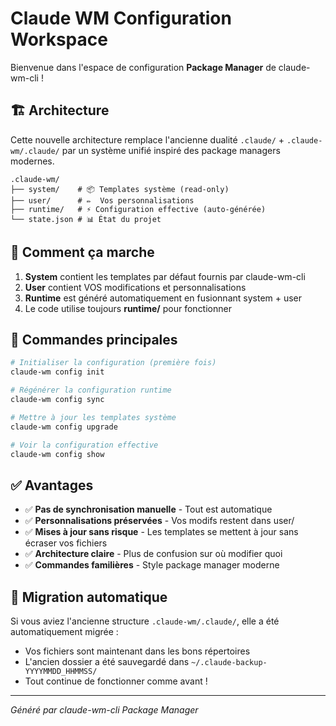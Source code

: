# Claude WM Configuration Workspace

Bienvenue dans l'espace de configuration **Package Manager** de claude-wm-cli !

## 🏗️ Architecture

Cette nouvelle architecture remplace l'ancienne dualité `.claude/` + `.claude-wm/.claude/` par un système unifié inspiré des package managers modernes.

```
.claude-wm/
├── system/    # 📦 Templates système (read-only)
├── user/      # ✏️  Vos personnalisations
├── runtime/   # ⚡ Configuration effective (auto-générée)
└── state.json # 📊 État du projet
```

## 🎯 Comment ça marche

1. **System** contient les templates par défaut fournis par claude-wm-cli
2. **User** contient VOS modifications et personnalisations
3. **Runtime** est généré automatiquement en fusionnant system + user
4. Le code utilise toujours **runtime/** pour fonctionner

## 🔧 Commandes principales

```bash
# Initialiser la configuration (première fois)
claude-wm config init

# Régénérer la configuration runtime
claude-wm config sync

# Mettre à jour les templates système
claude-wm config upgrade

# Voir la configuration effective
claude-wm config show
```

## ✅ Avantages

- ✅ **Pas de synchronisation manuelle** - Tout est automatique
- ✅ **Personnalisations préservées** - Vos modifs restent dans user/
- ✅ **Mises à jour sans risque** - Les templates se mettent à jour sans écraser vos fichiers
- ✅ **Architecture claire** - Plus de confusion sur où modifier quoi
- ✅ **Commandes familières** - Style package manager moderne

## 🚀 Migration automatique

Si vous aviez l'ancienne structure `.claude-wm/.claude/`, elle a été automatiquement migrée :
- Vos fichiers sont maintenant dans les bons répertoires
- L'ancien dossier a été sauvegardé dans `~/.claude-backup-YYYYMMDD_HHMMSS/`
- Tout continue de fonctionner comme avant !

---

*Généré par claude-wm-cli Package Manager*